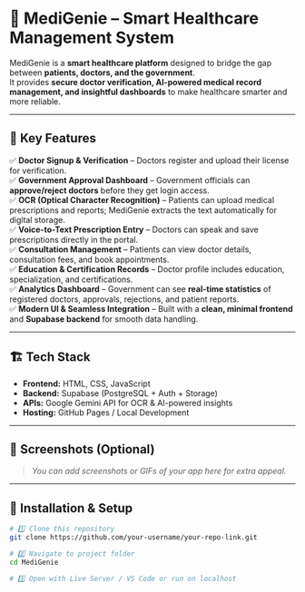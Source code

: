 # 🏥 MediGenie – Smart Healthcare Management System

MediGenie is a **smart healthcare platform** designed to bridge the gap between **patients, doctors, and the government**.  
It provides **secure doctor verification, AI-powered medical record management, and insightful dashboards** to make healthcare smarter and more reliable.

---

## 🚀 Key Features

✅ **Doctor Signup & Verification** – Doctors register and upload their license for verification.  
✅ **Government Approval Dashboard** – Government officials can **approve/reject doctors** before they get login access.  
✅ **OCR (Optical Character Recognition)** – Patients can upload medical prescriptions and reports; MediGenie extracts the text automatically for digital storage.  
✅ **Voice-to-Text Prescription Entry** – Doctors can speak and save prescriptions directly in the portal.  
✅ **Consultation Management** – Patients can view doctor details, consultation fees, and book appointments.  
✅ **Education & Certification Records** – Doctor profile includes education, specialization, and certifications.  
✅ **Analytics Dashboard** – Government can see **real-time statistics** of registered doctors, approvals, rejections, and patient reports.  
✅ **Modern UI & Seamless Integration** – Built with a **clean, minimal frontend** and **Supabase backend** for smooth data handling.

---

## 🏗️ Tech Stack

- **Frontend:** HTML, CSS, JavaScript  
- **Backend:** Supabase (PostgreSQL + Auth + Storage)  
- **APIs:** Google Gemini API for OCR & AI-powered insights  
- **Hosting:** GitHub Pages / Local Development  

---

## 📸 Screenshots (Optional)

> _You can add screenshots or GIFs of your app here for extra appeal._

---

## 🔧 Installation & Setup

```bash
# 1️⃣ Clone this repository
git clone https://github.com/your-username/your-repo-link.git

# 2️⃣ Navigate to project folder
cd MediGenie

# 3️⃣ Open with Live Server / VS Code or run on localhost
